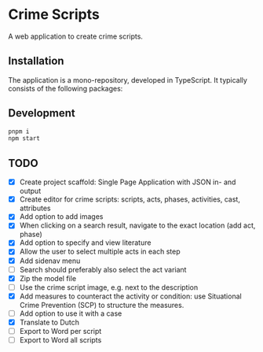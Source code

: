 # Crime Scripts

A web application to create crime scripts.

## Installation

The application is a mono-repository, developed in TypeScript. It typically consists of the following packages:

## Development

```bash
pnpm i
npm start
```


## TODO

- [x] Create project scaffold: Single Page Application with JSON in- and output
- [x] Create editor for crime scripts: scripts, acts, phases, activities, cast, attributes
- [x] Add option to add images
- [x] When clicking on a search result, navigate to the exact location (add act, phase)
- [x] Add option to specify and view literature
- [x] Allow the user to select multiple acts in each step
- [x] Add sidenav menu
- [ ] Search should preferably also select the act variant
- [x] Zip the model file
- [ ] Use the crime script image, e.g. next to the description
- [x] Add measures to counteract the activity or condition: use Situational Crime Prevention (SCP) to structure the measures.
- [ ] Add option to use it with a case
- [x] Translate to Dutch
- [ ] Export to Word per script
- [ ] Export to Word all scripts
